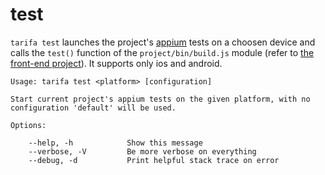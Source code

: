 # test

`tarifa test` launches the project's [appium](http://appium.io/) tests on a choosen device and calls the `test()` function of the `project/bin/build.js` module (refer to [the front-end project](../project/index.md#the-www-project)). It supports only ios and android.

```
Usage: tarifa test <platform> [configuration]

Start current project's appium tests on the given platform, with no
configuration 'default' will be used.

Options:

    --help, -h            Show this message
    --verbose, -V         Be more verbose on everything
    --debug, -d           Print helpful stack trace on error
```

